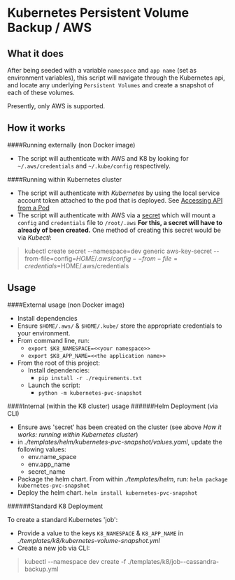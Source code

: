Kubernetes Persistent Volume Backup / AWS
==================================================================

What it does
------------

After being seeded with a variable ``namespace`` and ``app name`` (set as environment variables), this script will navigate through the Kubernetes api, and locate any underlying ``Persistent Volumes`` and create a snapshot of each of these volumes.

Presently, only AWS is supported.


How it works
------------

####Running externally (non Docker image)
* The script will authenticate with AWS and K8 by looking for ``~/.aws/credentials`` and ``~/.kube/config`` respectively.

####Running within Kubernetes cluster
* The script will authenticate with *Kubernetes* by using the local service account token attached to the pod that is deployed.  See  [Accessing API from a Pod](https://kubernetes.io/docs/tasks/access-application-cluster/access-cluster/#accessing-the-api-from-a-pod)
* The script will authenticate with AWS via a [secret](https://kubernetes.io/docs/concepts/configuration/secret/) which will mount a ``config`` and ``credentials`` file to ``/root/.aws``  **For this, a secret will have to already of been created.**  One method of creating this secret would be via _Kubectl_: 

> kubectl create secret --namespace=dev generic aws-key-secret --from-file=config=$HOME/.aws/config --from-file=credentials=$HOME/.aws/credentials



Usage
------------

####External usage (non Docker image)
* Install dependencies
* Ensure ``$HOME/.aws/`` & ``$HOME/.kube/`` store the appropriate credentials to your environment.
* From command line, run:
    * ``export $K8_NAMESPACE=<<your namespace>>``
    * ``export $K8_APP_NAME=<<the application name>>``
* From the root of this project:
    * Install dependencies:
        * ``pip install -r ./requirements.txt``
    * Launch the script:
        * ``python -m kubernetes-pvc-snapshot``

####Internal (within the K8 cluster) usage
######Helm Deployment (via CLI)
* Ensure aws 'secret' has been created on the cluster (see above _How it works: running within Kubernetes cluster_)
* in *./templates/helm/kubernetes-pvc-snapshot/values.yaml*, update the following values:
    * env.name_space
    * env.app_name
    * secret_name
* Package the helm chart.  From within *./templates/helm*, run: ``helm package kubernetes-pvc-snapshot``
* Deploy the helm chart.  ``helm install kubernetes-pvc-snapshot``
    


######Standard K8 Deployment

To create a standard Kubernetes 'job':

* Provide a value to the keys ``K8_NAMESPACE`` & ``K8_APP_NAME`` in *./templates/k8/kubernetes-volume-snapshot.yml*
* Create a new job via CLI:
> kubectl --namespace dev create -f ./templates/k8/job--cassandra-backup.yml